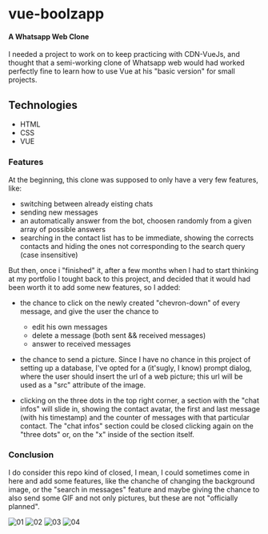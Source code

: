 # vue-boolzapp
#### A Whatsapp Web Clone

I needed a project to work on to keep practicing with CDN-VueJs, and thought that a semi-working clone of Whatsapp web would had worked perfectly fine to learn how to use
Vue at his "basic version" for small projects.

## Technologies
- HTML
- CSS
- VUE

### Features

At the beginning, this clone was supposed to only have a very few features, like:
- switching between already eisting chats
- sending new messages
- an automatically answer from the bot, choosen randomly from a given array of possible answers
- searching in the contact list has to be immediate, showing the corrects contacts and hiding the ones not corresponding to the search query (case insensitive)


But then, once i "finished" it, after a few months when I had to start thinking at my portfolio I tought back to this project, and decided that it would had been worth it to
add some new features, so I added:
- the chance to click on the newly created "chevron-down" of every message, and give the user the chance to
  - edit his own messages
  - delete a message (both sent && received messages)
  - answer to received messages

- the chance to send a picture. Since I have no chance in this project of setting up a database, I've opted for a (it'sugly, I know) prompt dialog, where the user should 
insert the url of a web picture; this url will be used as a "src" attribute of the image.
- clicking on the three dots in the top right corner, a section with the "chat infos" will slide in, showing the contact avatar, the first and last message (with his timestamp)
and the counter of messages with that particular contact. The "chat infos" section could be closed clicking again on the "three dots" or, on the "x" inside of the section itself.

### Conclusion
I do consider this repo kind of closed, I mean, I could sometimes come in here and add some features, like the chanche of changing the background image, or the "search in messages"
feature and maybe giving the chance to also send some GIF and not only pictures, but these are not "officially planned".

![01](https://user-images.githubusercontent.com/87276064/155235017-2b9e2a8a-7728-44f1-9641-44e3303ad526.png)
![02](https://user-images.githubusercontent.com/87276064/155235075-b06fb66a-b84b-4784-bfe7-3994a38e5b4c.png)
![03](https://user-images.githubusercontent.com/87276064/155235079-f4146840-f36f-40cb-990b-c3583c5161ab.png)
![04](https://user-images.githubusercontent.com/87276064/155235080-fcaecbb4-ac26-4476-96be-a18bfb8d0032.png)
